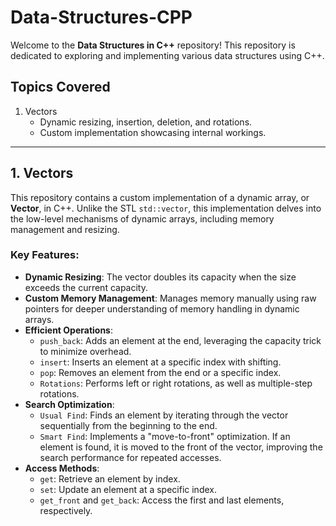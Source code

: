 # Data-Structures-CPP

Welcome to the **Data Structures in C++** repository! This repository is dedicated to exploring and implementing various data structures using C++.

## Topics Covered

1. Vectors  
   - Dynamic resizing, insertion, deletion, and rotations.  
   - Custom implementation showcasing internal workings.  

---

## 1. Vectors

This repository contains a custom implementation of a dynamic array, or **Vector**, in C++. Unlike the STL `std::vector`, this implementation delves into the low-level mechanisms of dynamic arrays, including memory management and resizing.

### Key Features:
- **Dynamic Resizing**: The vector doubles its capacity when the size exceeds the current capacity.  
- **Custom Memory Management**: Manages memory manually using raw pointers for deeper understanding of memory handling in dynamic arrays.  
- **Efficient Operations**:
  - `push_back`: Adds an element at the end, leveraging the capacity trick to minimize overhead.
  - `insert`: Inserts an element at a specific index with shifting.
  - `pop`: Removes an element from the end or a specific index.
  - `Rotations`: Performs left or right rotations, as well as multiple-step rotations.  
- **Search Optimization**:
  - `Usual Find`: Finds an element by iterating through the vector sequentially from the beginning to the end.
  - `Smart Find`: Implements a "move-to-front" optimization. If an element is found, it is moved to the front of the vector, improving the search performance for repeated accesses.
- **Access Methods**:
  - `get`: Retrieve an element by index.
  - `set`: Update an element at a specific index.
  - `get_front` and `get_back`: Access the first and last elements, respectively.

